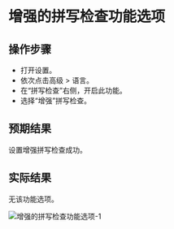 # 增强的拼写检查功能选项

## 操作步骤

- 打开设置。
- 依次点击高级 > 语言。
- 在“拼写检查”右侧，开启此功能。
- 选择“增强”拼写检查。

## 预期结果

设置增强拼写检查成功。

## 实际结果

无该功能选项。

![增强的拼写检查功能选项-1](../img/增强的拼写检查功能选项-1.png)